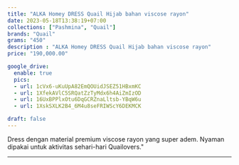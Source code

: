 ```yaml
---
title: "ALKA Homey DRESS Quail Hijab bahan viscose rayon"
date: 2023-05-18T13:38:19+07:00
collections: ["Pashmina", "Quail"]
brands: "Quail"
grams: "450"
description : "ALKA Homey DRESS Quail Hijab bahan viscose rayon"
price: "190,000.00"

google_drive:
  enable: true
  pics:
  - url: 1cVx6-uKuUpA82EmQOUidJSEZ51HBxmKC
  - url: 1XfekAVlC5SRQatZzTyMdx6h4AiZmIzOD
  - url: 16UxBPPlxOtu6DqGCRZnaLltsb-YBqW6u
  - url: 1XskSXLK2B4_6M4u8seFRIWScY6DEKMCK

draft: false
---
```


Dress dengan material premium viscose rayon yang super adem. Nyaman dipakai untuk aktivitas sehari-hari Quailovers."

----------    
 
